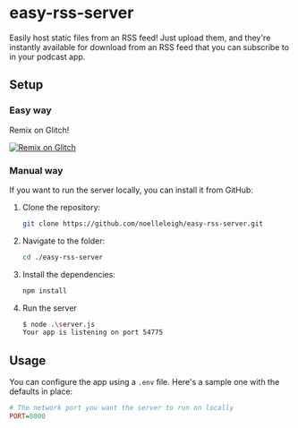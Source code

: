 # easy-rss-server

Easily host static files from an RSS feed! Just upload them, and they're instantly available for download from an RSS feed that you can subscribe to in your podcast app.

## Setup

### Easy way

Remix on Glitch!

[![Remix on Glitch](https://cdn.glitch.com/2703baf2-b643-4da7-ab91-7ee2a2d00b5b%2Fremix-button.svg)](https://glitch.com/edit/#!/remix/easy-rss-server)

### Manual way

If you want to run the server locally, you can install it from GitHub:

1. Clone the repository:

    ```bash
    git clone https://github.com/noelleleigh/easy-rss-server.git
    ```

2. Navigate to the folder:

    ```bash
    cd ./easy-rss-server
    ```

3. Install the dependencies:

    ```bash
    npm install
    ```

4. Run the server

    ```bash
    $ node .\server.js
    Your app is listening on port 54775
    ```

## Usage

You can configure the app using a `.env` file. Here's a sample one with the defaults in place:

```ini
# The network port you want the server to run on locally
PORT=8000
```
